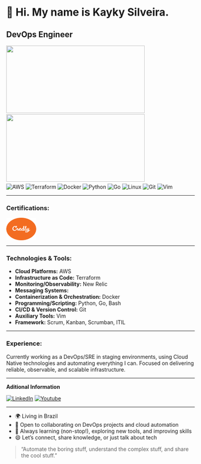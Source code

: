 # 👋 Hi. My name is Kayky Silveira.

## DevOps Engineer
<div>
 <a href="https://beacons.ai/KaykyObon">
 <img height="180em" width="370" src="https://github-readme-stats.vercel.app/api?username=KaykyObon&show_icons=true&theme=dark&include_all_commits=true&count_private=true">
 <img height="180em" width="370" src="https://github-readme-stats.vercel.app/api/top-langs/?username=KaykyObon&layout=compact&langs_count=16&theme=dark"/>
 </a>
<div>

<div>
 <img align="center" alt="AWS" height="30" width="40" src="https://cdn.jsdelivr.net/gh/devicons/devicon@latest/icons/amazonwebservices/amazonwebservices-original-wordmark.svg" />
 <img align="center" alt="Terraform" height="30" width="40" src="https://cdn.jsdelivr.net/gh/devicons/devicon@latest/icons/terraform/terraform-original.svg" />
 <img align="center" alt="Docker" height="30" width="40" src="https://cdn.jsdelivr.net/gh/devicons/devicon@latest/icons/docker/docker-original.svg" />
 <img align="center" alt="Python" height="30" width="40" src="https://cdn.jsdelivr.net/gh/devicons/devicon@latest/icons/python/python-original.svg" />
 <img align="center" alt="Go" height="30" width="40" src="https://cdn.jsdelivr.net/gh/devicons/devicon@latest/icons/go/go-original-wordmark.svg" />   
 <img align="center" alt="Linux" height="30" width="40" src="https://cdn.jsdelivr.net/gh/devicons/devicon@latest/icons/linux/linux-original.svg" />
<img align="center" alt="Git" height="30" width="40" src="https://cdn.jsdelivr.net/gh/devicons/devicon@latest/icons/git/git-original.svg" />
<img align="center" alt="Vim" height="30" width="40" src="https://cdn.jsdelivr.net/gh/devicons/devicon@latest/icons/vim/vim-original.svg" />
<div>

---
### Certifications:
<div>
<a href="https://www.credly.com/users/kayky-silveira/badges#credly" target="_blank"><img align="center" alt="Credly" height="60" width="80" src="./.assets/credly-svgrepo-com.svg" />
<div></a>

---
### Technologies & Tools:

- **Cloud Platforms:** AWS
- **Infrastructure as Code:** Terraform
- **Monitoring/Observability:** New Relic
- **Messaging Systems:**
- **Containerization & Orchestration:** Docker
- **Programming/Scripting:** Python, Go, Bash
- **CI/CD & Version Control:** Git
- **Auxiliary Tools:** Vim
- **Framework:** Scrum, Kanban, Scrumban, ITIL
---
### Experience:
Currently working as a DevOps/SRE in staging environments, using Cloud Native technologies and automating everything I can. Focused on delivering reliable, observable, and scalable infrastructure.

---
**Aditional Information**
<div>
 <a href="https://www.linkedin.com/in/kassdev/?locale=en_US" target="_blank"><img src="https://img.shields.io/badge/LinkedIn-0077B5?style=for-the-badge&logo=linkedin&logoColor=white" alt="LinkedIn"></a>
 <a href="https://www.youtube.com/@kassdev" target="_blank"><img src="https://img.shields.io/badge/YouTube-FF0000?style=for-the-badge&logo=youtube&logoColor=white" alt="Youtube"></a>
<div>

---
- 🌍 Living in Brazil
- 🤝 Open to collaborating on DevOps projects and cloud automation
- 🧠 Always learning (non-stop!), exploring new tools, and improving skills
- 😄 Let’s connect, share knowledge, or just talk about tech

> “Automate the boring stuff, understand the complex stuff, and share the cool stuff.”
